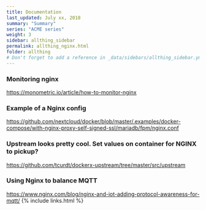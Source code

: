 ```yaml
---
title: Documentation 
last_updated: July xx, 2018
summary: "Summary"
series: "ACME series"
weight: 3
sidebar: allthing_sidebar
permalink: allthing_nginx.html
folder: allthing
# Don't forget to add a reference in _data/sidebars/allthing_sidebar.yml and/or _data/topnav.yml 
---
```


### Monitoring nginx
https://monometric.io/article/how-to-monitor-nginx

### Example of a Nginx config
https://github.com/nextcloud/docker/blob/master/.examples/docker-compose/with-nginx-proxy-self-signed-ssl/mariadb/fpm/nginx.conf

### Upstream looks pretty cool. Set values on container for NGINX to pickup?
https://github.com/tcurdt/dockerx-upstream/tree/master/src/upstream

### Using Nginx to balance MQTT
https://www.nginx.com/blog/nginx-and-iot-adding-protocol-awareness-for-mqtt/
{% include links.html %}
